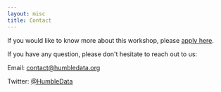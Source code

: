 ```yaml
---
layout: misc
title: Contact
---
```


If you would like to know more about this workshop, please [apply here](https://forms.gle/t5F6iXLsqeNszt3aA).

If you have any question, please don't hesitate to reach out to us:

Email: contact@humbledata.org

Twitter: [@HumbleData](https://twitter.com/HumbleData)
